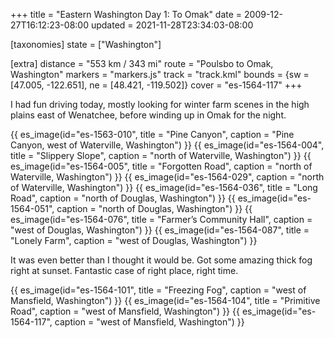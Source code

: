 +++
title = "Eastern Washington Day 1: To Omak"
date = 2009-12-27T16:12:23-08:00
updated = 2021-11-28T23:34:03-08:00

[taxonomies]
state = ["Washington"]

[extra]
distance = "553 km / 343 mi"
route = "Poulsbo to Omak, Washington"
markers = "markers.js"
track = "track.kml"
bounds = {sw = [47.005, -122.651], ne = [48.421, -119.502]}
cover = "es-1564-117"
+++

I had fun driving today, mostly looking for winter farm scenes in the high plains east of Wenatchee, before winding up in Omak for the night. 

<!-- more -->

{{ es_image(id="es-1563-010", title = "Pine Canyon", caption = "Pine Canyon, west of Waterville, Washington") }}
{{ es_image(id="es-1564-004", title = "Slippery Slope", caption = "north of Waterville, Washington") }}
{{ es_image(id="es-1564-005", title = "Forgotten Road", caption = "north of Waterville, Washington") }}
{{ es_image(id="es-1564-029", caption = "north of Waterville, Washington") }}
{{ es_image(id="es-1564-036", title = "Long Road", caption = "north of Douglas, Washington") }}
{{ es_image(id="es-1564-051", caption = "north of Douglas, Washington") }}
{{ es_image(id="es-1564-076", title = "Farmer’s Community Hall", caption = "west of Douglas, Washington") }}
{{ es_image(id="es-1564-087", title = "Lonely Farm", caption = "west of Douglas, Washington") }}

It was even better than I thought it would be. Got some amazing thick fog right at sunset. Fantastic case of right place, right time.

{{ es_image(id="es-1564-101", title = "Freezing Fog", caption = "west of Mansfield, Washington") }}
{{ es_image(id="es-1564-104", title = "Primitive Road", caption = "west of Mansfield, Washington") }}
{{ es_image(id="es-1564-117", caption = "west of Mansfield, Washington") }}
